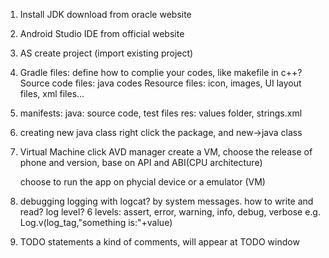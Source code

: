 1. Install JDK
   download from oracle website
   
2. Android Studio IDE
   from official website
   
3. AS create project (import existing project)

4. Gradle files: define how to complie your codes, like makefile in c++?
   Source code files: java codes
   Resource files: icon, images, UI layout files, xml files...
   
5. manifests: 
   java: source code, test files
   res: values folder, strings.xml

6. creating new java class
   right click the package, and new->java class

7. Virtual Machine
   click AVD manager
   create a VM, choose the release of phone and version, base on API and ABI(CPU architecture)
   
   choose to run the app on phycial device or a emulator (VM)
   
8. debugging
   logging with logcat?
    by system messages.
    how to write and read?
      log level?
        6 levels: assert, error, warning, info, debug, verbose
      e.g. Log.v(log_tag,"something is:"+value)
      
9. TODO statements
    a kind of comments, will appear at TODO window
    
